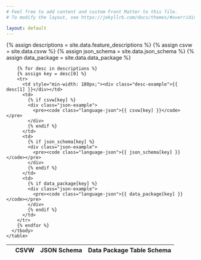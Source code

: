 ```yaml
---
# Feel free to add content and custom Front Matter to this file.
# To modify the layout, see https://jekyllrb.com/docs/themes/#overriding-theme-defaults

layout: default
---
```


<div class="datatable-container">
  <div class="datatable-content">
    <table class="datatable">
      <thead>
        <tr>
          <th></th>
          <th>CSVW</th>
          <th>JSON Schema</th>
          <th>Data Package Table Schema</th>
        </tr>
      </thead>
      <tbody>
        {% assign descriptions = site.data.feature_descriptions %}
        {% assign csvw = site.data.csvw %}
        {% assign json_schema = site.data.json_schema %}
        {% assign data_package = site.data.data_package %}

        {% for desc in descriptions %}
        {% assign key = desc[0] %}
        <tr>
          <td style="min-width: 180px;"><div class="desc-example">{{ desc[1] }}</div></td>
          <td>
            {% if csvw[key] %}
            <div class="json-example">
              <pre><code class="language-json">{{ csvw[key] }}</code></pre>
            </div>
            {% endif %}
          </td>
          <td>
            {% if json_schema[key] %}
            <div class="json-example">
              <pre><code class="language-json">{{ json_schema[key] }}</code></pre>
            </div>
            {% endif %}
          </td>
          <td>
            {% if data_package[key] %}
            <div class="json-example">
              <pre><code class="language-json">{{ data_package[key] }}</code></pre>
            </div>
            {% endif %}
          </td>
        </tr>
        {% endfor %}
      </tbody>
    </table>
  </div>
</div>

